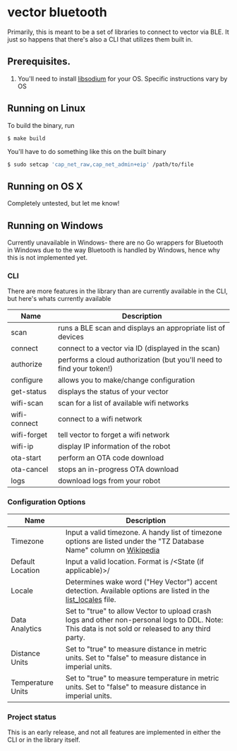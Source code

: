 # vector bluetooth

Primarily, this is meant to be a set of libraries to connect to vector via BLE.  It just so happens that there's also a CLI that utilizes them built in.

## Prerequisites.

1.  You'll need to install [libsodium](https://libsodium.gitbook.io/doc/) for your OS.  Specific instructions vary by OS

## Running on Linux

To build the binary, run
```
$ make build
```

You'll have to do something like this on the built binary

```sh
$ sudo setcap 'cap_net_raw,cap_net_admin+eip' /path/to/file
```

## Running on OS X

Completely untested, but let me know!

## Running on Windows

Currently unavailable in Windows- there are no Go wrappers for Bluetooth in Windows due to the way Bluetooth is handled by Windows, hence why this is not implemented yet.

### CLI

There are more features in the library than are currently available in the CLI, but here's whats currently available

|  Name | Description  |
| ------------ | ------------ |
|  scan | runs a BLE scan and displays an appropriate list of devices  |
|  connect | connect to a vector via ID (displayed in the scan)  |
|  authorize | performs a cloud authorization (but you'll need to find your token!)  |
|  configure | allows you to make/change configuration  |
|  get-status | displays the status of your vector  |
|  wifi-scan | scan for a list of available wifi networks  |
|  wifi-connect | connect to a wifi network  |
|  wifi-forget | tell vector to forget a wifi network |
|  wifi-ip | display IP information of  the robot |
|  ota-start | perform an OTA code download  |
|  ota-cancel | stops an in-progress OTA download |
|  logs  | download logs from your robot  |

### Configuration Options

|  Name | Description  |
| ------------ | ------------ |
|  Timezone | Input a valid timezone. A handy list of timezone options are listed under the "TZ Database Name" column on [Wikipedia](https://en.wikipedia.org/wiki/List_of_tz_database_time_zones) |
|  Default Location | Input a valid location. Format is <City>/<State (if applicable)>/<Country> |
|  Locale | Determines wake word ("Hey Vector") accent detection. Available options are listed in the [list_locales](https://github.com/digital-dream-labs/vector-bluetooth/blob/vector-bluetooth-listings/list_locales) file. |
|  Data Analytics | Set to "true" to allow Vector to upload crash logs and other non-personal logs to DDL. Note: This data is not sold or released to any third party. |
|  Distance Units | Set to "true" to measure distance in metric units. Set to "false" to measure distance in imperial units. |
|  Temperature Units | Set to "true" to measure temperature in metric units. Set to "false" to measure distance in imperial units. |

### Project status

This is an early release, and not all features are implemented in either the CLI or in the library itself.
